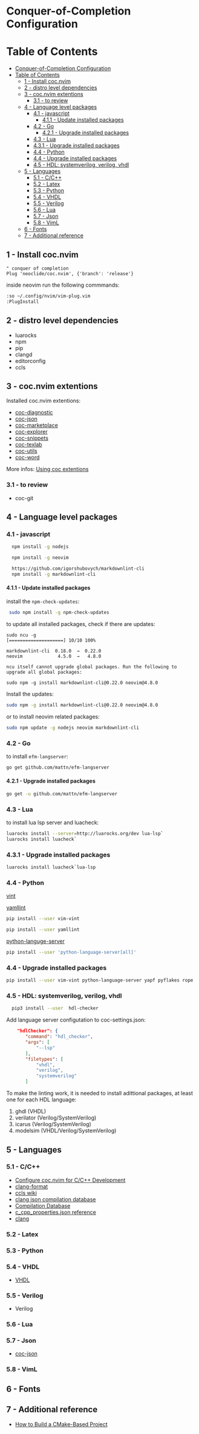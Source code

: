 
# Conquer-of-Completion Configuration

# Table of Contents

- [Conquer-of-Completion Configuration](#conquer-of-completion-configuration)
- [Table of Contents](#table-of-contents)
    - [1 - Install coc.nvim](#1---install-cocnvim)
    - [2 - distro level dependencies](#2---distro-level-dependencies)
    - [3 - coc.nvim extentions](#3---cocnvim-extentions)
        - [3.1 - to review](#31---to-review)
    - [4 - Language level packages](#4---language-level-packages)
        - [4.1 - javascript](#41---javascript)
            - [4.1.1 - Update installed packages](#411---update-installed-packages)
        - [4.2 - Go](#42---go)
            - [4.2.1 - Upgrade installed packages](#421---upgrade-installed-packages)
        - [4.3 - Lua](#43---lua)
        - [4.3.1 - Upgrade installed packages](#431---upgrade-installed-packages)
        - [4.4 - Python](#44---python)
        - [4.4 - Upgrade installed packages](#44---upgrade-installed-packages)
        - [4.5 - HDL: systemverilog, verilog, vhdl](#45---hdl-systemverilog-verilog-vhdl)
    - [5 - Languages](#5---languages)
        - [5.1 - C/C++](#51---cc)
        - [5.2 - Latex](#52---latex)
        - [5.3 - Python](#53---python)
        - [5.4 - VHDL](#54---vhdl)
        - [5.5 - Verilog](#55---verilog)
        - [5.6 - Lua](#56---lua)
        - [5.7 - Json](#57---json)
        - [5.8 - VimL](#58---viml)
    - [6 - Fonts](#6---fonts)
    - [7 - Additional reference](#7---additional-reference)

## 1 - Install coc.nvim

```vim
" conquer of completion
Plug 'neoclide/coc.nvim', {'branch': 'release'}
```

inside neovim run the following commmands:

```sh
:so ~/.config/nvim/vim-plug.vim
:PlugInstall
```

## 2 - distro level dependencies

- luarocks
- npm
- pip
- clangd
- editorconfig
- ccls


## 3 - coc.nvim extentions

Installed coc.nvim extentions:

- [coc-diagnostic](https://github.com/iamcco/coc-diagnostic)
- [coc-json](https://github.com/neoclide/coc-json)
- [coc-marketplace](https://github.com/fannheyward/coc-marketplace)
- [coc-explorer](https://github.com/weirongxu/coc-explorer)
- [coc-snippets](https://www.npmjs.com/package/coc-snippets)
- [coc-texlab](https://texlab.netlify.com/)
- [coc-utils](https://github.com/coc-extensions/coc-utils)
- [coc-word](https://github.com/neoclide/coc-sources)

More infos: [Using coc extentions](https://github.com/neoclide/coc.nvim/wiki/Using-coc-extensions)


### 3.1 - to review

- coc-git

## 4 - Language level packages

### 4.1 - javascript

```sh
  npm install -g nodejs

  npm install -g neovim

```

```sh
  https://github.com/igorshubovych/markdownlint-cli
  npm install -g markdownlint-cli
```


#### 4.1.1 - Update installed packages

install the `npm-check-updates`:

```sh
 sudo npm install -g npm-check-updates
```

to update all installed packages, check if there are updates:

```
sudo ncu -g
[====================] 10/10 100%

markdownlint-cli  0.18.0  →  0.22.0
neovim             4.5.0  →   4.8.0

ncu itself cannot upgrade global packages. Run the following to upgrade all global packages:

sudo npm -g install markdownlint-cli@0.22.0 neovim@4.8.0
```

Install the updates:

```sh
sudo npm -g install markdownlint-cli@0.22.0 neovim@4.8.0

```

or to install neovim related packages:

```sh
sudo npm update -g nodejs neovim markdownlint-cli
```

### 4.2 - Go

to install `efm-langserver`:

```sh
go get github.com/mattn/efm-langserver
```

#### 4.2.1 - Upgrade installed packages

```sh
go get -u github.com/mattn/efm-langserver
```

### 4.3 - Lua

to install lua lsp server and luacheck:

```sh
luarocks install --server=http://luarocks.org/dev lua-lsp`
luarocks install luacheck`
```

### 4.3.1 - Upgrade installed packages

```sh
luarocks install luacheck`lua-lsp
```

### 4.4 - Python

[vint](https://github.com/Vimjas/vint)

[yamllint](https://github.com/adrienverge/yamllint)

```sh
pip install --user vim-vint

pip install --user yamllint
```

  [python-languge-server](https://github.com/palantir/python-language-server)

```sh
pip install --user 'python-language-server[all]'
```

### 4.4 - Upgrade installed packages

```sh
pip install --user vim-vint python-language-server yapf pyflakes rope
```


### 4.5 - HDL: systemverilog, verilog, vhdl

```sh
  pip3 install --user  hdl-checker
```

  Add language server configutation to coc-settings.json:

```json
    "hdlChecker": {
       "command": "hdl_checker",
       "args": [
           "--lsp"
       ],
       "filetypes": [
           "vhdl",
           "verilog",
           "systemverilog"
       ]
```

To make the linting work, it is needed to install adittional packages, at least one for
each HDL language:

1. ghdl (VHDL)
2. verilator (Verilog/SystemVerilog)
3. icarus (Verilog/SystemVerilog)
4. modelsim (VHDL/Verilog/SystemVerilog)


## 5 - Languages

### 5.1 - C/C++

- [Configure coc.nvim for C/C++ Development](https://ianding.io/2019/07/29/configure-coc-nvim-for-c-c++-development/)
- [clang-format](https://clangformat.com/)
- [ccls wiki](https://github.com/MaskRay/ccls/wiki)
- [clang json compilation database](https://clang.llvm.org/docs/JSONCompilationDatabas…)
- [Compilation Database](https://sarcasm.github.io/notes/dev/compilation-database.html)
- [c_cpp_properties.json reference](https://code.visualstudio.com/docs/cpp/c-cpp-prope…)
- [clang](https://clang.llvm.org/docs/index.html)

### 5.2 - Latex


### 5.3 - Python


### 5.4 - VHDL

- [VHDL](https://github.com/kraigher/rust_hdl)

### 5.5 - Verilog
- Verilog

### 5.6 - Lua


### 5.7 - Json

- [coc-json](https://github.com/neoclide/coc-json)

### 5.8 - VimL


## 6 - Fonts



## 7 - Additional reference

- [How to Build a CMake-Based Project](https://preshing.com/20170511/how-to-build-a-cmake-based-project/)


